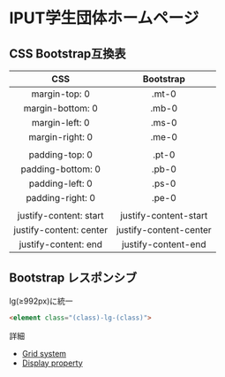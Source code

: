 # IPUT学生団体ホームページ

## CSS Bootstrap互換表
| CSS | Bootstrap |
|:-----------------:|:-----:|
| margin-top: 0     | .mt-0 |
| margin-bottom: 0  | .mb-0 |
| margin-left: 0    | .ms-0 |
| margin-right: 0   | .me-0 |
|                   |       |
| padding-top: 0    | .pt-0 |
| padding-bottom: 0 | .pb-0 |
| padding-left: 0   | .ps-0 |
| padding-right: 0  | .pe-0 |
|                   |       |
| justify-content: start  | justify-content-start  |
| justify-content: center | justify-content-center |
| justify-content: end    | justify-content-end    |

## Bootstrap レスポンシブ
lg(≥992px)に統一
```html
<element class="(class)-lg-(class)">
```
詳細
- [Grid system](https://getbootstrap.com/docs/5.0/layout/grid)
- [Display property](https://getbootstrap.jp/docs/5.0/utilities/display)
